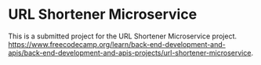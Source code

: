 # URL Shortener Microservice
This is a submitted project for the URL Shortener Microservice project. https://www.freecodecamp.org/learn/back-end-development-and-apis/back-end-development-and-apis-projects/url-shortener-microservice.
